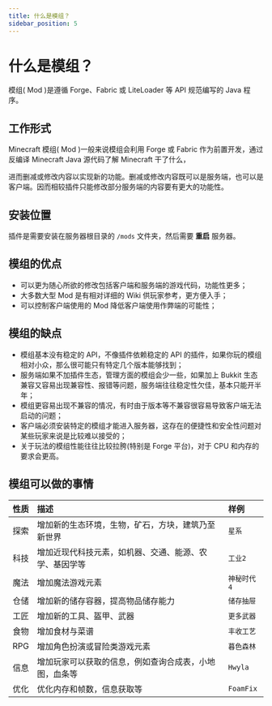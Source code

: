 ```yaml
---
title: 什么是模组？
sidebar_position: 5
---
```


# 什么是模组？

模组( Mod )是遵循 Forge、Fabric 或 LiteLoader 等 API 规范编写的 Java 程序。

## 工作形式

Minecraft 模组( Mod )一般来说模组会利用 Forge 或 Fabric 作为前置开发，通过反编译 Minecraft Java 源代码了解 Minecraft 干了什么，

进而删减或修改内容以实现新的功能。删减或修改内容既可以是服务端，也可以是客户端。因而相较插件只能修改部分服务端的内容要有更大的功能性。

## 安装位置

插件是需要安装在服务器根目录的 `/mods` 文件夹，然后需要 **重启** 服务器。

## 模组的优点

* 可以更为随心所欲的修改包括客户端和服务端的游戏代码，功能性更多；
* 大多数大型 Mod 是有相对详细的 Wiki 供玩家参考，更方便入手；
* 可以控制客户端使用的 Mod 降低客户端使用作弊端的可能性；

## 模组的缺点

* 模组基本没有稳定的 API，不像插件依赖稳定的 API 的插件，如果你玩的模组相对小众，那么很可能只有特定几个版本能够找到；
* 服务端如果不加插件生态，管理方面的模组会少一些，如果加上 Bukkit 生态兼容又容易出现兼容性、报错等问题，服务端往往稳定性欠佳，基本只能开半年；
* 模组更容易出现不兼容的情况，有时由于版本等不兼容很容易导致客户端无法启动的问题；
* 客户端必须安装特定的模组才能进入服务器，这存在的便捷性和安全性问题对某些玩家来说是比较难以接受的；
* 关于玩法的模组性能往往比较拉胯(特别是 Forge 平台)，对于 CPU 和内存的要求会更高。

## 模组可以做的事情

|性质|描述|样例|
|:---:|:---|:---|
|探索|增加新的生态环境，生物，矿石，方块，建筑乃至新世界|`星系`|
|科技|增加近现代科技元素，如机器、交通、能源、农学、基因学等|`工业2`|
|魔法|增加魔法游戏元素|`神秘时代4`|
|仓储|增加新的储存容器，提高物品储存能力|`储存抽屉`|
|工匠|增加新的工具、盔甲、武器|`更多武器`|
|食物|增加食材与菜谱|``丰收工艺``|
|RPG|增加角色扮演或冒险类游戏元素|`暮色森林`|
|信息|增加玩家可以获取的信息，例如查询合成表，小地图，血条等|`Hwyla`|
|优化|优化内存和帧数，信息获取等|`FoamFix`|
